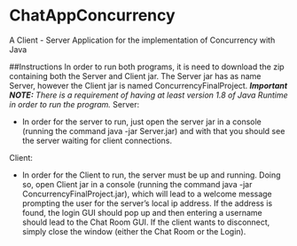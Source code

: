 # ChatAppConcurrency
A Client - Server Application for the implementation of Concurrency with Java

##Instructions
In order to run both programs, it is need to download the zip containing both the Server and Client jar. The Server jar has as name Server, however the Client jar is named ConcurrencyFinalProject. 
<i><strong>Important NOTE:</strong> There is a requirement of having at least version 1.8 of Java Runtime in order to run the program.</i>
Server:
* In order for the server to run, just open the server jar in a console (running the command java -jar Server.jar) and with that you should see the server waiting for client connections.

Client:
* In order for the Client to run, the server must be up and running. Doing so, open Client jar in a console (running the command java -jar ConcurrencyFinalProject.jar), which will lead to a welcome message prompting the user for the server’s local ip address. If the address is found, the login GUI should pop up and then entering a username should lead to the Chat Room GUI. If the client wants to disconnect, simply close the window (either the Chat Room or the Login).
